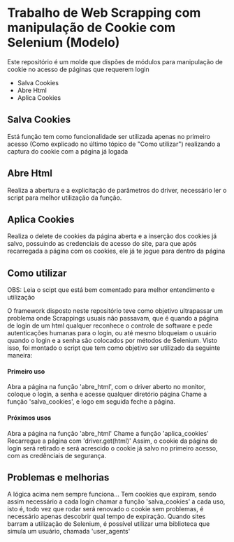 # Trabalho de Web Scrapping com manipulação de Cookie com Selenium (Modelo)

Este repositório é um molde que dispões de módulos para manipulação de cookie no acesso de páginas que requerem login

- Salva Cookies
- Abre Html
- Aplica Cookies

## Salva Cookies

Está função tem como funcionalidade ser utilizada apenas no primeiro acesso (Como explicado no último tópico de "Como utilizar") realizando a captura do cookie com a página já logada 

## Abre Html

Realiza a abertura e a explicitação de parâmetros do driver, necessário ler o script para melhor utilização da função.

## Aplica Cookies

Realiza o delete de cookies da página aberta e a inserção dos cookies já salvo, possuindo as credenciais de acesso do site, para que após recarregada a página com os cookies, ele já te jogue para dentro da página

## Como utilizar
OBS: Leia o scipt que está bem comentado para melhor entendimento e utilização

O framework disposto neste repositório teve como objetivo ultrapassar um problema onde Scrappings usuais não passavam, que é quando a página de login de um html qualquer reconhece o controle de software e pede autenticações humanas para o login, ou até mesmo bloqueiam o usuário quando o login e a senha são colocados por métodos de Selenium.
Visto isso, foi montado o script que tem como objetivo ser utilizado da seguinte maneira:
#### Primeiro uso
 
Abra a página na função 'abre_html', com o driver aberto no monitor, coloque o login, a senha e acesse qualquer diretório página
Chame a função 'salva_cookies', e logo em seguida feche a página.

#### Próximos usos

Abra a página na função 'abre_html'
Chame a função 'aplica_cookies'
Recarregue a página com 'driver.get(html)'
Assim, o cookie da página de login será retirado e será acrescido o cookie já salvo no primeiro acesso, com as credênciais de segurança.

## Problemas e melhorias

A lógica acima nem sempre funciona... Tem cookies que expiram, sendo assim necessário a cada login chamar a função 'salva_cookies' a cada uso, isto é, todo vez que rodar será renovado o cookie sem problemas, é necessário apenas descobrir qual tempo de expiração.
Quando sites barram a utilização de Selenium, é possível utilizar uma biblioteca que simula um usuário, chamada 'user_agents' 

